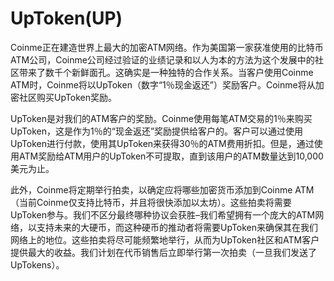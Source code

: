 # 

# UpToken(UP)

Coinme正在建造世界上最大的加密ATM网络。作为美国第一家获准使用的比特币ATM公司，Coinme公司经过验证的业绩记录和以人为本的方法为这个发展中的社区带来了数千个新鲜面孔。这确实是一种独特的合作关系。当客户使用Coinme ATM时，Coinme将以UpToken（数字“1％现金返还”）奖励客户。Coinme将从加密社区购买UpToken奖励。

UpToken是对我们的ATM客户的奖励。Coinme使用每笔ATM交易的1％来购买UpToken，这是作为1％的“现金返还”奖励提供给客户的。客户可以通过使用UpToken进行付款，使用其UpToken来获得30％的ATM费用折扣。但是，通过使用ATM奖励给ATM用户的UpToken不可提取，直到该用户的ATM数量达到10,000美元为止。

此外，Coinme将定期举行拍卖，以确定应将哪些加密货币添加到Coinme ATM（当前Coinme仅支持比特币，并且将很快添加以太坊）。这些拍卖将需要UpToken参与。我们不区分最终哪种协议会获胜–我们希望拥有一个庞大的ATM网络，以支持未来的大硬币，而这种硬币的推动者将需要UpToken来确保其在我们网络上的地位。这些拍卖将尽可能频繁地举行，从而为UpToken社区和ATM客户提供最大的收益。我们计划在代币销售后立即举行第一次拍卖（一旦我们发送了UpTokens）。

